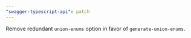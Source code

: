 ```yaml
---
"swagger-typescript-api": patch
---
```


Remove redundant `union-enums` option in favor of `generate-union-enums`.
